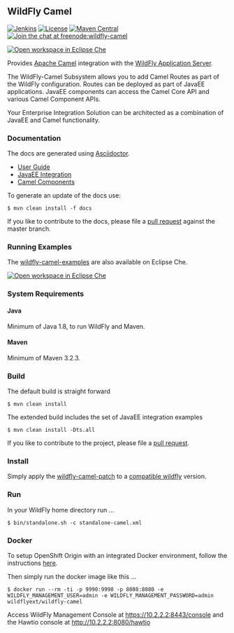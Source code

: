 ## WildFly Camel

[![Jenkins](https://img.shields.io/jenkins/s/https/ci.fabric8.io/wildfly-camel.svg?maxAge=600)](https://fabric8-ci.fusesource.com/view/wildfly-camel/job/wildfly-camel/)
[![License](https://img.shields.io/:license-Apache2-blue.svg)](http://www.apache.org/licenses/LICENSE-2.0)
[![Maven Central](https://img.shields.io/maven-central/v/org.wildfly.camel/wildfly-camel.svg?maxAge=600)](http://search.maven.org/#search%7Cga%7C1%7Cg%3Aorg.wildfly.camel%20a%3Awildfly-camel)
[![Join the chat at freenode:wildfly-camel](https://img.shields.io/badge/irc-freenode%3A%20%23wildfly--camel-blue.svg)](http://webchat.freenode.net/?channels=%23wildfly-camel)

[![Open workspace in Eclipse Che](http://beta.codenvy.com/factory/resources/codenvy-contribute.svg)](https://beta.codenvy.com/f?id=chknwakr0ykhqr1q)

Provides [Apache Camel](http://camel.apache.org/) integration with the [WildFly Application Server](http://wildfly.org/).

The WildFly-Camel Subsystem allows you to add Camel Routes as part of the WildFly configuration. Routes can be deployed as part of JavaEE applications. JavaEE components can access the Camel Core API and various Camel Component APIs.

Your Enterprise Integration Solution can be architected as a combination of JavaEE and Camel functionality.

### Documentation

The docs are generated using [Asciidoctor](http://asciidoctor.org/docs). 

* [User Guide](http://wildfly-extras.github.io/wildfly-camel)
* [JavaEE Integration](http://wildfly-extras.github.io/wildfly-camel/#_javaee_integration)
* [Camel Components](http://wildfly-extras.github.io/wildfly-camel/#_camel_components)

To generate an update of the docs use:

```
$ mvn clean install -f docs 
```

If you like to contribute to the docs, please file a [pull request](https://github.com/wildfly-extras/wildfly-camel) against the master branch.

### Running Examples

The [wildfly-camel-examples](https://github.com/wildfly-extras/wildfly-camel-examples) are also available on Eclipse Che.

[![Open workspace in Eclipse Che](http://beta.codenvy.com/factory/resources/codenvy-contribute.svg)](https://beta.codenvy.com/f?id=chknwakr0ykhqr1q)

### System Requirements

#### Java

Minimum of Java 1.8, to run WildFly and Maven.

#### Maven

Minimum of Maven 3.2.3.


### Build

The default build is straight forward

```
$ mvn clean install
```

The extended build includes the set of JavaEE integration examples

```
$ mvn clean install -Dts.all
```

If you like to contribute to the project, please file a [pull request](https://github.com/wildfly-extras/wildfly-camel/pulls).

### Install

Simply apply the [wildfly-camel-patch](https://github.com/wildfly-extras/wildfly-camel/releases) to a [compatible wildfly](https://github.com/wildfly-extras/wildfly-camel/blob/master/docs/guide/start/compatibility.adoc) version.

### Run

In your WildFly home directory run ...

```
$ bin/standalone.sh -c standalone-camel.xml
```

### Docker

To setup OpenShift Origin with an integrated Docker environment, follow the instructions [here](http://wildfly-extras.github.io/wildfly-camel/#_openshift_local).

Then simply run the docker image like this ...

```
$ docker run --rm -ti -p 9990:9990 -p 8080:8080 -e WILDFLY_MANAGEMENT_USER=admin -e WILDFLY_MANAGEMENT_PASSWORD=admin wildflyext/wildfly-camel
```

Access WildFly Management Console at https://10.2.2.2:8443/console and the Hawtio console at http://10.2.2.2:8080/hawtio

